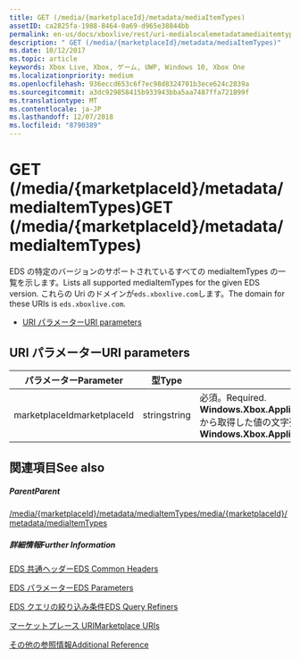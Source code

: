 ```yaml
---
title: GET (/media/{marketplaceId}/metadata/mediaItemTypes)
assetID: ca2825fa-1988-8464-0a69-d965e38844bb
permalink: en-us/docs/xboxlive/rest/uri-medialocalemetadatamediaitemtypesget.html
description: " GET (/media/{marketplaceId}/metadata/mediaItemTypes)"
ms.date: 10/12/2017
ms.topic: article
keywords: Xbox Live, Xbox, ゲーム, UWP, Windows 10, Xbox One
ms.localizationpriority: medium
ms.openlocfilehash: 936eccd653c6f7ec98d8324701b3ece624c2839a
ms.sourcegitcommit: a3dc929858415b933943bba5aa7487ffa721899f
ms.translationtype: MT
ms.contentlocale: ja-JP
ms.lasthandoff: 12/07/2018
ms.locfileid: "8790389"
---
```

# <a name="get-mediamarketplaceidmetadatamediaitemtypes"></a><span data-ttu-id="056a0-104">GET (/media/{marketplaceId}/metadata/mediaItemTypes)</span><span class="sxs-lookup"><span data-stu-id="056a0-104">GET (/media/{marketplaceId}/metadata/mediaItemTypes)</span></span>
<span data-ttu-id="056a0-105">EDS の特定のバージョンのサポートされているすべての mediaItemTypes の一覧を示します。</span><span class="sxs-lookup"><span data-stu-id="056a0-105">Lists all supported mediaItemTypes for the given EDS version.</span></span> <span data-ttu-id="056a0-106">これらの Uri のドメインが`eds.xboxlive.com`します。</span><span class="sxs-lookup"><span data-stu-id="056a0-106">The domain for these URIs is `eds.xboxlive.com`.</span></span>
 
  * [<span data-ttu-id="056a0-107">URI パラメーター</span><span class="sxs-lookup"><span data-stu-id="056a0-107">URI parameters</span></span>](#ID4EV)
 
<a id="ID4EV"></a>

 
## <a name="uri-parameters"></a><span data-ttu-id="056a0-108">URI パラメーター</span><span class="sxs-lookup"><span data-stu-id="056a0-108">URI parameters</span></span>
 
| <span data-ttu-id="056a0-109">パラメーター</span><span class="sxs-lookup"><span data-stu-id="056a0-109">Parameter</span></span>| <span data-ttu-id="056a0-110">型</span><span class="sxs-lookup"><span data-stu-id="056a0-110">Type</span></span>| <span data-ttu-id="056a0-111">説明</span><span class="sxs-lookup"><span data-stu-id="056a0-111">Description</span></span>| 
| --- | --- | --- | 
| <span data-ttu-id="056a0-112">marketplaceId</span><span class="sxs-lookup"><span data-stu-id="056a0-112">marketplaceId</span></span>| <span data-ttu-id="056a0-113">string</span><span class="sxs-lookup"><span data-stu-id="056a0-113">string</span></span>| <span data-ttu-id="056a0-114">必須。</span><span class="sxs-lookup"><span data-stu-id="056a0-114">Required.</span></span> <span data-ttu-id="056a0-115"><b>Windows.Xbox.ApplicationModel.Store.Configuration.MarketplaceId</b>から取得した値の文字列を指定します。</span><span class="sxs-lookup"><span data-stu-id="056a0-115">String value obtained from the <b>Windows.Xbox.ApplicationModel.Store.Configuration.MarketplaceId</b>.</span></span>| 
  
<a id="ID4EAB"></a>

 
## <a name="see-also"></a><span data-ttu-id="056a0-116">関連項目</span><span class="sxs-lookup"><span data-stu-id="056a0-116">See also</span></span>
 
<a id="ID4ECB"></a>

 
##### <a name="parent"></a><span data-ttu-id="056a0-117">Parent</span><span class="sxs-lookup"><span data-stu-id="056a0-117">Parent</span></span> 

[<span data-ttu-id="056a0-118">/media/{marketplaceId}/metadata/mediaItemTypes</span><span class="sxs-lookup"><span data-stu-id="056a0-118">/media/{marketplaceId}/metadata/mediaItemTypes</span></span>](uri-medialocalemetadatamediaitemtypes.md)

  
<a id="ID4EMB"></a>

 
##### <a name="further-information"></a><span data-ttu-id="056a0-119">詳細情報</span><span class="sxs-lookup"><span data-stu-id="056a0-119">Further Information</span></span> 

[<span data-ttu-id="056a0-120">EDS 共通ヘッダー</span><span class="sxs-lookup"><span data-stu-id="056a0-120">EDS Common Headers</span></span>](../../additional/edscommonheaders.md)

 [<span data-ttu-id="056a0-121">EDS パラメーター</span><span class="sxs-lookup"><span data-stu-id="056a0-121">EDS Parameters</span></span>](../../additional/edsparameters.md)

 [<span data-ttu-id="056a0-122">EDS クエリの絞り込み条件</span><span class="sxs-lookup"><span data-stu-id="056a0-122">EDS Query Refiners</span></span>](../../additional/edsqueryrefiners.md)

 [<span data-ttu-id="056a0-123">マーケットプレース URI</span><span class="sxs-lookup"><span data-stu-id="056a0-123">Marketplace URIs</span></span>](atoc-reference-marketplace.md)

 [<span data-ttu-id="056a0-124">その他の参照情報</span><span class="sxs-lookup"><span data-stu-id="056a0-124">Additional Reference</span></span>](../../additional/atoc-xboxlivews-reference-additional.md)

   